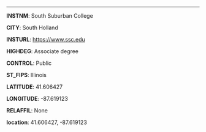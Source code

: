 
---
**INSTNM**: South Suburban College

**CITY**: South Holland

**INSTURL**: https://www.ssc.edu

**HIGHDEG**: Associate degree

**CONTROL**: Public

**ST_FIPS**: Illinois

**LATITUDE**: 41.606427

**LONGITUDE**: -87.619123

**RELAFFIL**: None

**location**: 41.606427, -87.619123